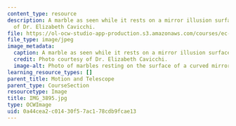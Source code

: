 ```yaml
---
content_type: resource
description: A marble as seen while it rests on a mirror illusion surface. Photo courtesy
  of Dr. Elizabeth Cavicchi.
file: https://ol-ocw-studio-app-production.s3.amazonaws.com/courses/ec-050-recreate-experiments-from-history-inform-the-future-from-the-past-galileo-january-iap-2010/0a44cea2c01430f57ac178cdb9fcae13_IMG_3895.jpg
file_type: image/jpeg
image_metadata:
  caption: A marble as seen while it rests on a mirror illusion surface.
  credit: Photo courtesy of Dr. Elizabeth Cavicchi.
  image-alt: Photo of marbles resting on the surface of a curved mirror.
learning_resource_types: []
parent_title: Motion and Telescope
parent_type: CourseSection
resourcetype: Image
title: IMG_3895.jpg
type: OCWImage
uid: 0a44cea2-c014-30f5-7ac1-78cdb9fcae13
---
```

